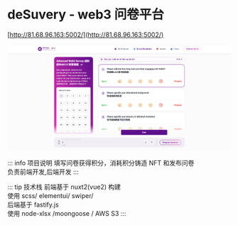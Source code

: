 # deSuvery - web3 问卷平台

[http://81.68.96.163:5002/](http://81.68.96.163:5002/)

![alt text](image/desuvery.png)

::: info 项目说明
填写问卷获得积分，消耗积分铸造 NFT 和发布问卷  
负责前端开发,后端开发
:::

::: tip 技术栈
前端基于 nuxt2\(vue2\) 构建  
使用 scss/ elementui/ swiper/  
后端基于 fastify.js  
使用 node-xlsx /moongoose / AWS S3
:::
